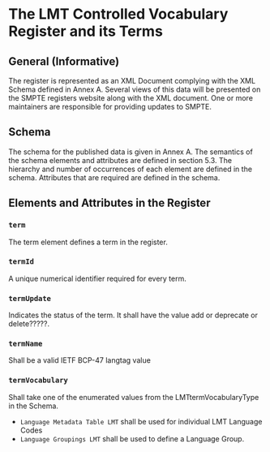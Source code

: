 # The LMT Controlled Vocabulary Register and its Terms

## General (Informative)

The register is represented as an XML Document complying with the XML Schema defined in Annex A. Several views of this data will be presented on the SMPTE registers website along with the XML document. One or more maintainers are responsible for providing updates to SMPTE.

## Schema

The schema for the published data is given in Annex A. The semantics of the schema elements and attributes are defined in section 5.3. The hierarchy and number of occurrences of each element are defined in the schema. Attributes that are required are defined in the schema.

## Elements and Attributes in the Register

### `term`

The term element defines a term in the register.

### `termId`

A unique numerical identifier required for every term.

### `termUpdate`

Indicates the status of the term. It shall have the value add or deprecate or delete?????.

### `termName`

Shall be a valid IETF BCP-47 langtag value

### `termVocabulary`

Shall take one of the enumerated values from the  LMTtermVocabularyType in the Schema.

* `Language Metadata Table LMT` shall be used for individual LMT Language Codes
* `Language Groupings LMT` shall be used to define a Language Group.
